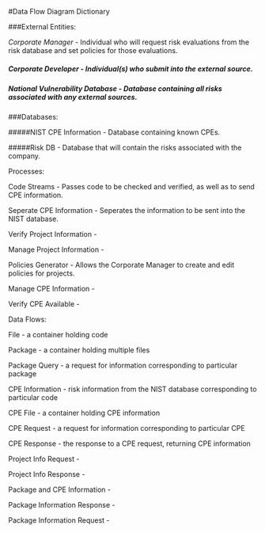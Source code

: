 #Data Flow Diagram Dictionary

###External Entities:
  
  *Corporate Manager* - Individual who will request risk evaluations from the risk database and set policies for those evaluations.
  
  ##### Corporate Developer - Individual(s) who submit into the external source.
  
  ##### National Vulnerability Database - Database containing all risks associated with any external sources.
  

###Databases: 
  
  #####NIST CPE Information - Database containing known CPEs.
  
  #####Risk DB - Database that will contain the risks associated with the company.
  

Processes:
  
  Code Streams - Passes code to be checked and verified, as well as to send CPE information.
  
  Seperate CPE Information - Seperates the information to be sent into the NIST database.
  
  Verify Project Information -
  
  Manage Project Information -
  
  Policies Generator - Allows the Corporate Manager to create and edit policies for projects.
  
  Manage CPE Information -
  
  Verify CPE Available -
  

Data Flows:
  
  File - a container holding code
  
  Package - a container holding multiple files
  
  Package Query - a request for information corresponding to particular package
  
  CPE Information - risk information from the NIST database corresponding to particular code
  
  CPE File - a container holding CPE information
  
  CPE Request - a request for information corresponding to particular CPE
  
  CPE Response - the response to a CPE request, returning CPE information
  
  Project Info Request - 
  
  Project Info Response - 
  
  Package and CPE Information -
  
  Package Information Response - 
  
  Package Information Request - 
  
  
  
